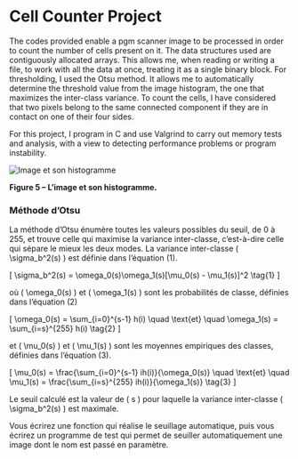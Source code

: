 # Cell Counter Project

The codes provided enable a pgm scanner image to be processed in order to count the number of cells present on it.
The data structures used are contiguously allocated arrays. This allows me, when reading or writing a file, to work with all the data at once, treating it as a single binary block. 
For thresholding, I used the Otsu method. It allows me to automatically determine the threshold value from the image histogram, the one that maximizes the inter-class variance.
To count the cells, I have considered that two pixels belong to the same connected component if they are in contact on one of their four sides.

For this project, I program in C and use Valgrind to carry out memory tests and analysis, with a view to detecting
performance problems or program instability.

![Image et son histogramme](./images/img-readme.png)

**Figure 5 – L’image et son histogramme.**

### Méthode d’Otsu
La méthode d’Otsu énumère toutes les valeurs possibles du seuil, de 0 à 255, et trouve celle qui maximise la variance inter-classe, c’est-à-dire celle qui sépare le mieux les deux modes. La variance inter-classe \( \sigma_b^2(s) \) est définie dans l’équation (1).

\[
\sigma_b^2(s) = \omega_0(s)\omega_1(s)[\mu_0(s) - \mu_1(s)]^2 \tag{1}
\]

où \( \omega_0(s) \) et \( \omega_1(s) \) sont les probabilités de classe, définies dans l’équation (2)

\[
\omega_0(s) = \sum_{i=0}^{s-1} h(i) \quad \text{et} \quad \omega_1(s) = \sum_{i=s}^{255} h(i) \tag{2}
\]

et \( \mu_0(s) \) et \( \mu_1(s) \) sont les moyennes empiriques des classes, définies dans l’équation (3).

\[
\mu_0(s) = \frac{\sum_{i=0}^{s-1} ih(i)}{\omega_0(s)} \quad \text{et} \quad \mu_1(s) = \frac{\sum_{i=s}^{255} ih(i)}{\omega_1(s)} \tag{3}
\]

Le seuil calculé est la valeur de \( s \) pour laquelle la variance inter-classe \( \sigma_b^2(s) \) est maximale.

Vous écrirez une fonction qui réalise le seuillage automatique, puis vous écrirez un programme de test qui permet de seuiller automatiquement une image dont le nom est passé en paramètre.






